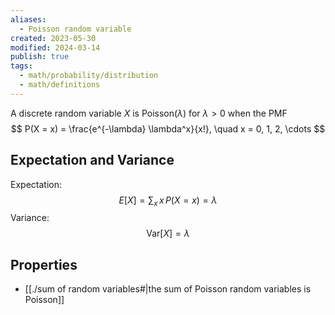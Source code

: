 ```yaml
---
aliases:
  - Poisson random variable
created: 2023-05-30
modified: 2024-03-14
publish: true
tags:
  - math/probability/distribution
  - math/definitions
---
```

A discrete random variable $X$ is $\text{Poisson}(\lambda)$ for $\lambda > 0$ when the PMF
$$
P(X = x) = \frac{e^{-\lambda} \lambda^x}{x!}, \quad x = 0, 1, 2, \cdots
$$

## Expectation and Variance
Expectation:
$$
E[X]  = \sum_x \, x \, P(X = x) = \lambda
$$
Variance:
$$
\text{Var}[X] = \lambda
$$

## Properties
- [[./sum of random variables#|the sum of Poisson random variables is Poisson]]